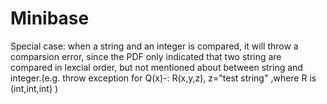 # Minibase

Special case: when a string and an integer is compared, it will throw a comparsion error, since the PDF only indicated
that two string are compared in lexcial order, but not mentioned about between string and integer.(e.g. throw exception
for Q(x)-: R(x,y,z),
z="test string" ,where R is (int,int,int) ) 